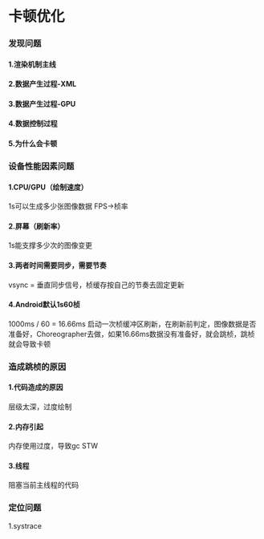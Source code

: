 # 卡顿优化
### 发现问题
#### 1.渲染机制主线

#### 2.数据产生过程-XML
#### 3.数据产生过程-GPU
#### 4.数据控制过程
#### 5.为什么会卡顿
### 设备性能因素问题
#### 1.CPU/GPU（绘制速度）
1s可以生成多少张图像数据 FPS->桢率
#### 2.屏幕（刷新率）
1s能支撑多少次的图像变更
#### 3.两者时间需要同步，需要节奏
vsync = 垂直同步信号，桢缓存按自己的节奏去固定更新
#### 4.Android默认1s60桢
1000ms / 60 = 16.66ms 启动一次桢缓冲区刷新，在刷新前判定，图像数据是否准备好，Choreographer去做，如果16.66ms数据没有准备好，就会跳桢，跳桢就会导致卡顿
### 造成跳桢的原因
#### 1.代码造成的原因
层级太深，过度绘制
#### 2.内存引起
内存使用过度，导致gc STW
#### 3.线程
阻塞当前主线程的代码
### 定位问题
1.systrace
